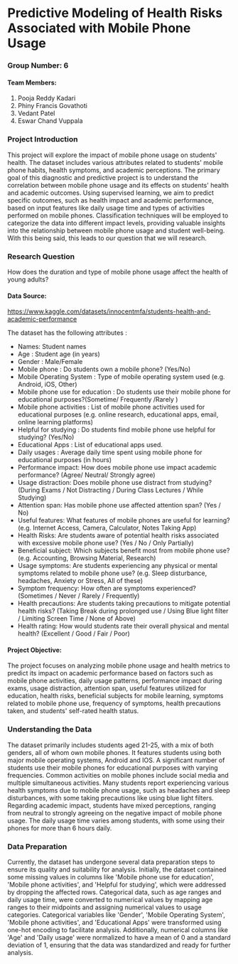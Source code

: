 # Predictive Modeling of Health Risks Associated with Mobile Phone Usage

### Group Number: 6
#### Team Members:
1. Pooja Reddy Kadari
2. Phiny Francis Govathoti
3. Vedant Patel
4. Eswar Chand Vuppala

### Project Introduction 
This project will explore the impact of mobile phone usage on students' health. The dataset includes various attributes related to students' mobile phone habits, health symptoms, and academic perceptions. The primary goal of this diagnostic and predictive project is to understand the correlation between mobile phone usage and its effects on students' health and academic outcomes. Using supervised learning, we aim to predict specific outcomes, such as health impact and academic performance, based on input features like daily usage time and types of activities performed on mobile phones. Classification techniques will be employed to categorize the data into different impact levels, providing valuable insights into the relationship between mobile phone usage and student well-being. With this being said, this leads to our question that we will research.

### Research Question
How does the duration and type of mobile phone usage affect the health of young adults?

#### Data Source: 
https://www.kaggle.com/datasets/innocentmfa/students-health-and-academic-performance


The dataset has the following attributes :
* Names: Student names
* Age	: Student age (in years)
* Gender : Male/Female	
* Mobile phone : Do students own a mobile phone? (Yes/No)
* Mobile Operating System : Type of mobile operating system used (e.g. Android, iOS, Other)	
* Mobile phone use for education : Do students use their mobile phone for educational purposes?(Sometime/ Frequently /Rarely )
* Mobile phone activities : List of mobile phone activities used for educational purposes (e.g. online research, educational apps, email, online learning platforms)
* Helpful for studying : Do students find mobile phone use helpful for studying? (Yes/No)	
* Educational Apps : List of educational apps used.	
* Daily usages : Average daily time spent using mobile phone for educational purposes (in hours)
* Performance impact: How does mobile phone use impact academic performance? (Agree/ Neutral/ Strongly agree)
* Usage distraction: Does mobile phone use distract from studying? (During Exams / Not Distracting / During Class Lectures / While Studying)	
* Attention span: Has mobile phone use affected attention span? (Yes / No)
* Useful features: What features of mobile phones are useful for learning? (e.g. Internet Access, Camera, Calculator, Notes Taking App)
* Health Risks: Are students aware of potential health risks associated with excessive mobile phone use? (Yes / No / Only Partially)
* Beneficial subject: Which subjects benefit most from mobile phone use? (e.g. Accounting, Browsing Material, Research)
* Usage symptoms: Are students experiencing any physical or mental symptoms related to mobile phone use? (e.g. Sleep disturbance, headaches, Anxiety or Stress, All of these)
* Symptom frequency: How often are symptoms experienced? (Sometimes / Never / Rarely / Frequently)
* Health precautions: Are students taking precautions to mitigate potential health risks? (Taking Break during prolonged use / Using Blue light filter / Limiting Screen Time / None of Above)
* Health rating: How would students rate their overall physical and mental health? (Excellent / Good / Fair / Poor)

#### Project Objective:
The project focuses on analyzing mobile phone usage and health metrics to predict its impact on academic performance based on factors such as mobile phone activities, daily usage patterns, performance impact during exams, usage distraction, attention span, useful features utilized for education, health risks, beneficial subjects for mobile learning, symptoms related to mobile phone use, frequency of symptoms, health precautions taken, and students' self-rated health status.

### Understanding the Data
The dataset primarily includes students aged 21-25, with a mix of both genders, all of whom own mobile phones. It features students using both major mobile operating systems, Android and IOS. A significant number of students use their mobile phones for educational purposes with varying frequencies. Common activities on mobile phones include social media and multiple simultaneous activities. Many students report experiencing various health symptoms due to mobile phone usage, such as headaches and sleep disturbances, with some taking precautions like using blue light filters. Regarding academic impact, students have mixed perceptions, ranging from neutral to strongly agreeing on the negative impact of mobile phone usage. The daily usage time varies among students, with some using their phones for more than 6 hours daily.

### Data Preparation
Currently, the dataset has undergone several data preparation steps to ensure its quality and suitability for analysis. Initially, the dataset contained some missing values in columns like 'Mobile phone use for education', 'Mobile phone activities', and 'Helpful for studying', which were addressed by dropping the affected rows. Categorical data, such as age ranges and daily usage time, were converted to numerical values by mapping age ranges to their midpoints and assigning numerical values to usage categories. Categorical variables like 'Gender', 'Mobile Operating System', 'Mobile phone activities', and 'Educational Apps' were transformed using one-hot encoding to facilitate analysis. Additionally, numerical columns like 'Age' and 'Daily usage' were normalized to have a mean of 0 and a standard deviation of 1, ensuring that the data was standardized and ready for further analysis.
